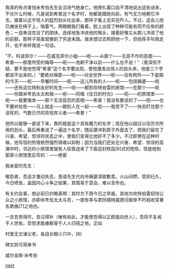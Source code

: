 
我真的有点害怕米考伯先生会当场气绝身亡。他挣扎着口齿不清地说出这些话来，不论什么时候，凡是说到希普这个名字时，他都是踉跄向前，有气无力地朝它冲去，接着以近乎惊人的猛烈劲头吐出来，那样子看上去实在吓人。不过，这会儿他已瘫坐在椅子上，喘着气，两眼朝我们看着，脸上出现了种种可能有而不应有的颜色；一连串没完没了的团块，连续地急冲进他的喉头，接着好像又从那儿冲进了他的前额，那样子简直就像到了穷途末路。我本想过去照顾他一下，但他挥手叫我走开，也不肯听我说一句话。

“不，科波菲尔！——在威克菲尔小姐——呃——从那个——无恶不作的恶棍——希普——那里所受的侮辱——呃——洗刷干净以前——什么也不说！”（我深信不疑，要不是他觉得“希普”这个名字要出现，使他激发出惊人的劲头来，他是三个字都说不出来的。）“要绝对保密——呃——对全世界——呃——没有例外——下星期的今天——呃——早餐时间——呃——这儿所有的人——呃——包括姨婆——呃——还有这位特别友好的先生——呃——都到坎特伯雷的旅馆——在那个——呃——你跟米考伯太太和我——呃——同唱《往日的时光》——呃——的旅馆里——呃——我要揭发——那个无法容忍的恶棍——希普！我没有要说的了——呃——也不要听劝告——马上就走——跟别人在一起——呃——我受不了——快去盯住那个该死的、气数已尽的背信弃义者——希普！”

他所以能够一直说下来，靠的就是这个具有魔力的名字；现在他以超过以往历次所用的劲头，最后再重说了一遍这个名字，随后便冲到房子外面去了，把我们留在了兴奋、希望、惊讶的状态之中，使我们变得比他好不了多少。不过即使在这种时候，他写信的热情依然强烈得难以抑制；因为当我们还处在兴奋、希望、惊讶的高潮中时，邻近的小旅馆里就有人给我送来了下面这封牧函[6]式的短信，信是他到那家小旅馆里后写的：——绝密

我亲爱的先生：

敬启者，吾适才激动失态，恳请先生代向令姨婆深致歉意。火山闷燃，受抑已久，今日喷发，盖因内心斗争之结果，其情易于意会，难以言传也。

有关约会事，想必前已约略表明：其时为下周今日之早晨，其地为坎特伯雷招待公众之小旅馆，亦即米考伯太太与吾，一度有幸与君同唱特威德河彼岸不朽税收官著名歌曲[7]之地也。

一旦吾责得尽，吾过得补（唯有如此，才能使吾得以正颜面向世人），吾将不复闻于人世矣。吾但求能瘗骸骨于人人归宿之地，正如

村里无文诸父老，各自长眠小穴中，[8]

碑文则可简单书

威尔金斯·米考伯

[next](page631)